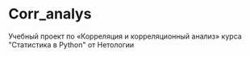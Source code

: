 # Corr_analys
Учебный проект по «Корреляция и корреляционный анализ» курса "Статистика в Python" от Нетологии

